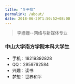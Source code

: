 ```yaml
---
title: "关于我"
permalink: /about/
date: 2018-06-29T1:50:52+08:00
---
```


> 李姗姗--网络与新媒体专业

### 中山大学南方学院本科大学生

- 手机：18219392828
- QQ：2956762584
- 兴趣：读书
- 梦想：世界和平